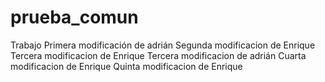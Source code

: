 # prueba_comun
Trabajo
Primera modificación de adrián
Segunda modificacion de Enrique
Tercera modificacion de Enrique
Tercera modificacion de adrián
Cuarta modificacion de Enrique
Quinta modificacion de Enrique